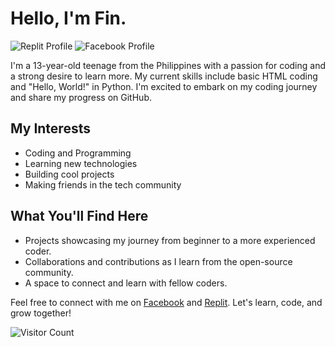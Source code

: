 # Hello, I'm Fin.


![Replit Profile](https://img.shields.io/badge/Replit-@fin6969-1abc9c)
![Facebook Profile](https://img.shields.io/badge/Facebook-[Fin]-1877f2)

I'm a 13-year-old teenage from the Philippines with a passion for coding and a strong desire to learn more. My current skills include basic HTML coding and "Hello, World!" in Python. I'm excited to embark on my coding journey and share my progress on GitHub.

## My Interests
- Coding and Programming
- Learning new technologies
- Building cool projects
- Making friends in the tech community

## What You'll Find Here
- Projects showcasing my journey from beginner to a more experienced coder.
- Collaborations and contributions as I learn from the open-source community.
- A space to connect and learn with fellow coders.

Feel free to connect with me on [Facebook](https://www.facebook.com/finlovesbai?mibextid=ZbWKwL) and [Replit](https://replit.com/@fin6969). Let's learn, code, and grow together!

![Visitor Count](https://visitor-badge.glitch.me/badge?page_id=[fin6969].[fin6969])
